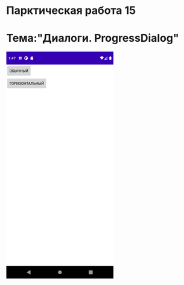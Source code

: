 Парктическая работа 15
==============================
Тема:"Диалоги. ProgressDialog"
==============================
<img src="1.png" 
   height="600">
